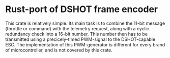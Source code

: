 # Rust-port of DSHOT frame encoder

This crate is relatively simple. Its main task is to combine the 11-bit message (throttle or command) with the telemetry request, along with a cyclic redundancy check into a 16-bit number. This number then has to be transmitted using a precicely-timed PWM-signal to the DSHOT-capable ESC. The implementation of this PWM-generator is different for every brand of microcontroller, and is not covered by this crate.